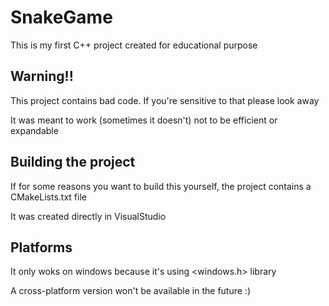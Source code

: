 # SnakeGame

This is my first C++ project created for educational purpose

## Warning!!

This project contains bad code. If you're sensitive to that please look away

It was meant to work (sometimes it doesn't) not to be efficient or expandable

## Building the project

If for some reasons you want to build this yourself, the project contains a CMakeLists.txt file

It was created directly in VisualStudio

## Platforms

It only woks on windows because it's using <windows.h> library

A cross-platform version won't be available in the future :)
